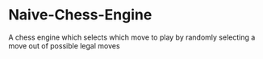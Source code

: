 # Naive-Chess-Engine
A chess engine which selects which move to play by randomly selecting a move out of possible legal moves
